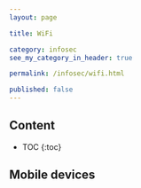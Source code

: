 ```yaml
---
layout: page

title: WiFi

category: infosec
see_my_category_in_header: true

permalink: /infosec/wifi.html

published: false
---
```


<article class="markdown-body" markdown="1">

## Content

* TOC
{:toc}

## Mobile devices


</article>
